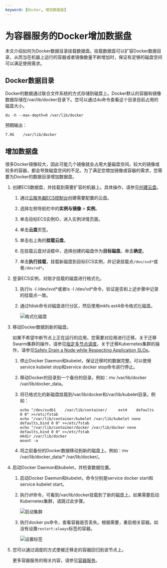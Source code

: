 ```yaml
---
keyword: [Docker, 增加数据盘]
---
```


# 为容器服务的Docker增加数据盘

本文介绍如何为Docker数据目录挂载数据盘。挂载数据盘可以扩容Docker数据目录，从而当在机器上运行的容器或者镜像数量不断增加时，保证有足够的磁盘空间可以满足使用需求。

## Docker数据目录

Docker的数据通过联合文件系统的方式存储到磁盘上。Docker默认的容器和镜像数据存储在/var/lib/docker目录下。您可以通过du命令查看这个目录目前占用的磁盘大小。

```
du -h --max-depth=0 /var/lib/docker
```

预期输出：

```
7.9G    /var/lib/docker
```

## 增加数据盘

很多Docker镜像较大，因此可能几个镜像就会占用大量磁盘空间。较大的镜像或较多的容器，都会导致磁盘空间的不足。为了满足您增加镜像或容器的需求，您需要为Docker的数据目录增加数据盘。

1.  创建ECS数据盘，并挂载到需要扩容的机器上。具体操作，请参见[创建云盘](/intl.zh-CN/块存储/云盘/创建云盘/创建云盘.md)。

    1.  通过[云服务器ECS控制台](https://ecs.console.aliyun.com/)创建需要配置的云盘。

    2.  选择左侧导航栏中的**实例与镜像** \> **实例**。

    3.  单击目标ECS实例ID，进入实例详情页面。

    4.  单击**云盘**页签。

    5.  单击右上角的**挂载云盘**。

    6.  在挂载云盘对话框中，选择创建的磁盘作为**目标磁盘**。单击**确定**。

    7.  单击**执行挂载**，挂载新磁盘到目标ECS实例，并记录挂载点`/dev/xvd*`或者`/dev/vd*`。

2.  登录ECS实例，对刚才挂载的磁盘进行格式化。

    1.  执行ls -l /dev/xvd\*或者ls -l /dev/vd\*命令，验证是否和上述步骤中记录的挂载点一致。

    2.  通过fdisk命令对磁盘进行分区，然后使用mkfs.ext4命令格式化磁盘。

        ![格式化磁盘](https://static-aliyun-doc.oss-accelerate.aliyuncs.com/assets/img/zh-CN/8853576261/p38212.png)

3.  移动Docker数据到新的磁盘。

    如果不希望中断节点上正在运行的应用，您需要对应用进行迁移。关于迁移Swarm集群的操作，请参见[指定多节点调度](/intl.zh-CN/用户指南/应用管理/指定多节点调度.md)。关于迁移Kubernetes集群的操作，请参见[Safely Drain a Node while Respecting Application SLOs](https://kubernetes.io/docs/tasks/administer-cluster/safely-drain-node/)。

    1.  停止Docker Daemon和kubelet，保证迁移时的数据完整。可以使用service kubelet stop和service docker stop命令进行停止。

    2.  移动Docker的目录到一个备份的目录。例如：mv /var/lib/docker /var/lib/docker\_data。

    3.  将已格式化的新磁盘挂载到/var/lib/docker和/var/lib/kubelet目录。例如：

        ```
        echo "/dev/xvdb1    /var/lib/container/     ext4    defaults        0 0" >>/etc/fstab
        echo "/var/lib/container/kubelet /var/lib/kubelet none defaults,bind 0 0" >>/etc/fstab
        echo "/var/lib/container/docker /var/lib/docker none defaults,bind 0 0" >>/etc/fstab
        mkdir /var/lib/docker
        mount -a
        ```

    4.  将之前备份的Docker数据移动到新的磁盘上。例如：mv /var/lib/docker\_data/\* /var/lib/docker/。

4.  启动Docker Daemon和kubelet，并检查数据位置。

    1.  启动Docker Daemon和kubelet，命令分别是service docker start和service kubelet start。

    2.  执行df命令，可看到/var/lib/docker挂载到了新的磁盘上。如果需要启动Kubernetes集群，请跳过此步骤。

        ![启动集群](https://static-aliyun-doc.oss-accelerate.aliyuncs.com/assets/img/zh-CN/9853576261/p38133.png)

    3.  执行docker ps命令，查看容器是否丢失。根据需要，重启相关容器。如没有设置`restart:always`标签的容器。

        ![设置标签](https://static-aliyun-doc.oss-accelerate.aliyuncs.com/assets/img/zh-CN/9853576261/p38134.png)

5.  您可以通过调度的方式使被迁移走的容器回归到该节点上。

    更多容器服务的相关内容，请参见[容器服务](https://www.alibabacloud.com/zh/product/container-service)。



